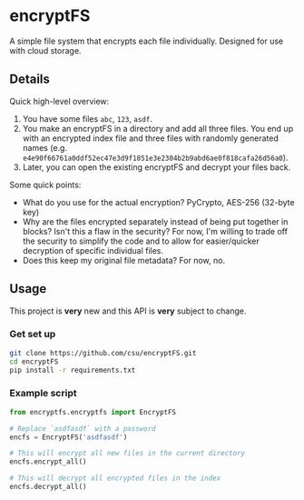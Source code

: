 # encryptFS
A simple file system that encrypts each file individually. Designed for use with cloud storage.

## Details
Quick high-level overview:

1. You have some files `abc`, `123`, `asdf`.
2. You make an encryptFS in a directory and add all three files. You end up with an encrypted index file and three files with randomly generated names (e.g. `e4e90f66761a0ddf52ec47e3d9f1851e3e2304b2b9abd6ae0f818cafa26d56a0`).
3. Later, you can open the existing encryptFS and decrypt your files back.

Some quick points:

* What do you use for the actual encryption? PyCrypto, AES-256 (32-byte key)
* Why are the files encrypted separately instead of being put together in blocks? Isn't this a flaw in the security? For now, I'm willing to trade off the security to simplify the code and to allow for easier/quicker decryption of specific individual files.
* Does this keep my original file metadata? For now, no.

## Usage
This project is **very** new and this API is **very** subject to change.

### Get set up
```bash
git clone https://github.com/csu/encryptFS.git
cd encryptFS
pip install -r requirements.txt
```

### Example script
```python
from encryptfs.encryptfs import EncryptFS

# Replace `asdfasdf` with a password
encfs = EncryptFS('asdfasdf')

# This will encrypt all new files in the current directory
encfs.encrypt_all()

# This will decrypt all encrypted files in the index
encfs.decrypt_all()
```